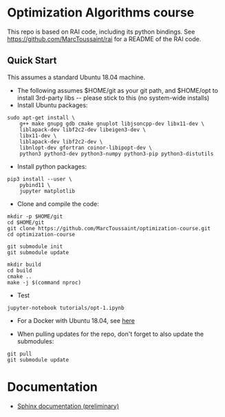 # Optimization Algorithms course

This repo is based on RAI code, including its python bindings. See https://github.com/MarcToussaint/rai for a README of the RAI code.



## Quick Start

This assumes a standard Ubuntu 18.04 machine.

* The following assumes $HOME/git as your git path, and $HOME/opt
to install 3rd-party libs -- please stick to this (no system-wide installs)
* Install Ubuntu packages:
```
sudo apt-get install \
	g++ make gnupg gdb cmake gnuplot libjsoncpp-dev libx11-dev \
	liblapack-dev libf2c2-dev libeigen3-dev \
	libx11-dev \
	liblapack-dev libf2c2-dev \
	libnlopt-dev gfortran coinor-libipopt-dev \
	python3 python3-dev python3-numpy python3-pip python3-distutils
```
* Install python packages:
```
pip3 install --user \
	pybind11 \
	jupyter matplotlib
```
* Clone and compile the code:
```
mkdir -p $HOME/git
cd $HOME/git
git clone https://github.com/MarcToussaint/optimization-course.git
cd optimization-course

git submodule init
git submodule update

mkdir build
cd build
cmake ..
make -j $(command nproc)
```
* Test
```
jupyter-notebook tutorials/opt-1.ipynb
```

* For a Docker with Ubuntu 18.04, see [here](https://github.com/MarcToussaint/rai-maintenance/tree/master/docker/mini18) 

* When pulling updates for the repo, don't forget to also update the submodules:
```
git pull
git submodule update
```


# Documentation

* [Sphinx documentation (preliminary)](https://marctoussaint.github.io/optimization-course/)
